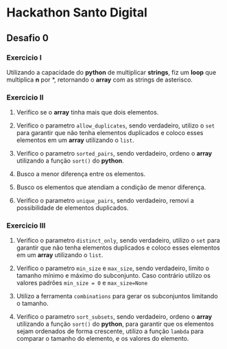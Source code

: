 # Hackathon Santo Digital

## Desafio 0

### Exercicio I

Utilizando a capacidade do **python** de multiplicar **strings**, fiz um **loop** que multiplica **n** por *, retornando o **array** com as strings de asterisco.

### Exercicio II

1. Verifico se o **array** tinha mais que dois elementos.

2. Verifico o parametro `allow_duplicates`, sendo verdadeiro, utilizo o `set` para garantir que não tenha elementos duplicados e  coloco esses elementos em um **array** utilizando o `list`.

3. Verifico o parametro `sorted_pairs`, sendo verdadeiro, ordeno o **array** utilizando a função `sort()` do **python**.

4. Busco a menor diferença entre os elementos.

5. Busco os elementos que atendiam a condição de menor diferença.

6. Verifico o parametro `unique_pairs`, sendo verdadeiro, removi a possibilidade de elementos duplicados.

### Exercicio III

1. Verifico o parametro `distinct_only`, sendo verdadeiro, utilizo o `set` para garantir que não tenha elementos duplicados e coloco esses elementos em um **array** utilizando o `list`.

2. Verifico o parametro `min_size` e `max_size`, sendo verdadeiro, limito o tamanho mínimo e máximo do subconjunto. Caso contrário utilizo os valores padrões `min_size = 0` e `max_size=None`

3. Utilizo a ferramenta `combinations` para gerar os subconjuntos limitando o tamanho.

4. Verifico o parametro `sort_subsets`, sendo verdadeiro, ordeno o **array** utilizando a função `sort()` do **python**, para garantir que os elementos sejam ordenados de forma crescente, utilizo a função `lambda` para comparar o tamanho do elemento, e os valores do elemento.